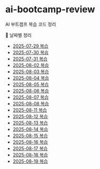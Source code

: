 # ai-bootcamp-review
AI 부트캠프 복습 코드 정리

📅 날짜별 정리
- [2025-07-29 복습](Daily-Study-Log/2025-07-29)
- [2025-07-30 복습](Daily-Study-Log/2025-07-30)
- [2025-07-31 복습](Daily-Study-Log/2025-07-31)
- [2025-08-02 복습](Daily-Study-Log/2025-08-02)
- [2025-08-03 복습](Daily-Study-Log/2025-08-03)
- [2025-08-04 복습](Daily-Study-Log/2025-08-04)
- [2025-08-05 복습](Daily-Study-Log/2025-08-05)
- [2025-08-06 복습](Daily-Study-Log/2025-08-06)
- [2025-08-07 복습](Daily-Study-Log/2025-08-07)
- [2025-08-08 복습](Daily-Study-Log/2025-08-08)
- [2025-08-11 복습](Daily-Study-Log/2025-08-11)
- [2025-08-12 복습](Daily-Study-Log/2025-08-12)
- [2025-08-13 복습](Daily-Study-Log/2025-08-13)
- [2025-08-14 복습](Daily-Study-Log/2025-08-14)
- [2025-08-15 복습](Daily-Study-Log/2025-08-15)
- [2025-08-16 복습](Daily-Study-Log/2025-08-16)
- [2025-08-17 복습](Daily-Study-Log/2025-08-17)
- [2025-08-18 복습](Daily-Study-Log/2025-08-18)
- [2025-08-19 복습](Daily-Study-Log/2025-08-19)
